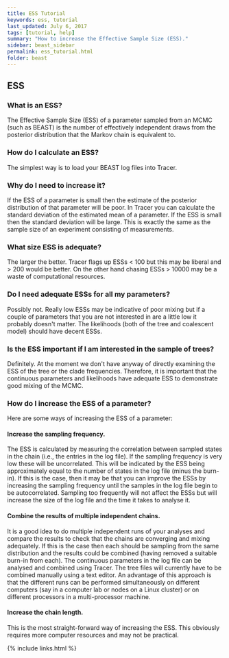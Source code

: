 ```yaml
---
title: ESS Tutorial
keywords: ess, tutorial
last_updated: July 6, 2017
tags: [tutorial, help]
summary: "How to increase the Effective Sample Size (ESS)."
sidebar: beast_sidebar
permalink: ess_tutorial.html
folder: beast
---
```


## ESS
### What is an ESS?
The Effective Sample Size (ESS) of a parameter sampled from an MCMC (such as BEAST) is the number of effectively independent draws from the posterior distribution that the Markov chain is equivalent to.


### How do I calculate an ESS?
The simplest way is to load your BEAST log files into Tracer.


### Why do I need to increase it?
If the ESS of a parameter is small then the estimate of the posterior distribution of that parameter will be poor. In Tracer you can calculate the standard deviation of the estimated mean of a parameter. If the ESS is small then the standard deviation will be large. This is exactly the same as the sample size of an experiment consisting of measurements.


### What size ESS is adequate?
The larger the better. Tracer flags up ESSs < 100 but this may be liberal and > 200 would be better. On the other hand chasing ESSs > 10000 may be a waste of computational resources.


### Do I need adequate ESSs for all my parameters?
Possibly not. Really low ESSs may be indicative of poor mixing but if a couple of parameters that you are not interested in are a little low it probably doesn't matter. The likelihoods (both of the tree and coalescent model) should have decent ESSs.


### Is the ESS important if I am interested in the sample of trees?
Definitely. At the moment we don't have anyway of directly examining the ESS of the tree or the clade frequencies. Therefore, it is important that the continuous parameters and likelihoods have adequate ESS to demonstrate good mixing of the MCMC.


### How do I increase the ESS of a parameter?
Here are some ways of increasing the ESS of a parameter:

#### Increase the sampling frequency.
The ESS is calculated by measuring the correlation between sampled states in the chain (i.e., the entries in the log file). If the sampling frequency is very low these will be uncorrelated. This will be indicated by the ESS being approximately equal to the number of states in the log file (minus the burn-in). If this is the case, then it may be that you can improve the ESSs by increasing the sampling frequency until the samples in the log file begin to be autocorrelated. Sampling too frequently will not affect the ESSs but will increase the size of the log file and the time it takes to analyse it.

#### Combine the results of multiple independent chains.
It is a good idea to do multiple independent runs of your analyses and compare the results to check that the chains are converging and mixing adequately. If this is the case then each should be sampling from the same distribution and the results could be combined (having removed a suitable burn-in from each). The continuous parameters in the log file can be analysed and combined using Tracer. The tree files will currently have to be combined manually using a text editor. An advantage of this approach is that the different runs can be performed simultaneously on different computers (say in a computer lab or nodes on a Linux cluster) or on different processors in a multi-processor machine.

#### Increase the chain length.
This is the most straight-forward way of increasing the ESS. This obviously requires more computer resources and may not be practical.

{% include links.html %}
